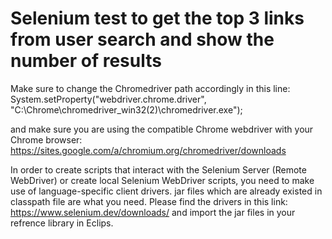 # Selenium test to get the top 3 links from user search and show the number of results
Make sure to change the Chromedriver path accordingly in this line: System.setProperty("webdriver.chrome.driver", "C:\\Chrome\\chromedriver_win32(2)\\chromedriver.exe");

and make sure you are using the compatible Chrome webdriver with your Chrome browser: https://sites.google.com/a/chromium.org/chromedriver/downloads

In order to create scripts that interact with the Selenium Server (Remote WebDriver) or create local Selenium WebDriver scripts, you need to make use of language-specific client drivers.
jar files which are already existed in classpath file are what you need. Please find the drivers in this link: https://www.selenium.dev/downloads/ and import the jar files in your refrence library in Eclips.

